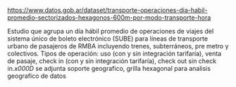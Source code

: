 https://www.datos.gob.ar/dataset/transporte-operaciones-dia-habil-promedio-sectorizados-hexagonos-600m-por-modo-transporte-hora

Estudio que agrupa un día hábil promedio de operaciones de viajes del sistema único de boleto electrónico (SUBE) para líneas de transporte urbano de pasajeros de RMBA incluyendo trenes, subterráneos, pre metro y colectivos. Tipos de operación: uso (con y sin integración tarifaría), venta de pasaje, check in (con y sin integración tarifaría), check out sin check in._x000D_ se adjunta soporte geografico, grilla hexagonal para analisis geografico de datos